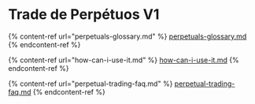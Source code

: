 # Trade de Perpétuos V1

{% content-ref url="perpetuals-glossary.md" %}
[perpetuals-glossary.md](perpetuals-glossary.md)
{% endcontent-ref %}

{% content-ref url="how-can-i-use-it.md" %}
[how-can-i-use-it.md](how-can-i-use-it.md)
{% endcontent-ref %}

{% content-ref url="perpetual-trading-faq.md" %}
[perpetual-trading-faq.md](perpetual-trading-faq.md)
{% endcontent-ref %}
